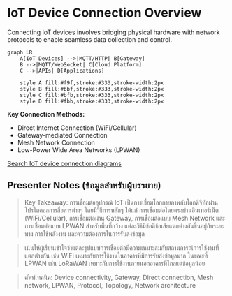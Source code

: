 # IoT Device Connection Overview

Connecting IoT devices involves bridging physical hardware with network protocols to enable seamless data collection and control.

```mermaid
graph LR
    A[IoT Devices] -->|MQTT/HTTP| B[Gateway]
    B -->|MQTT/WebSocket| C[Cloud Platform]
    C -->|APIs| D[Applications]
    
    style A fill:#f9f,stroke:#333,stroke-width:2px
    style B fill:#bbf,stroke:#333,stroke-width:2px
    style C fill:#bfb,stroke:#333,stroke-width:2px
    style D fill:#fbb,stroke:#333,stroke-width:2px
```

**Key Connection Methods:**
- Direct Internet Connection (WiFi/Cellular)
- Gateway-mediated Connection
- Mesh Network Connection
- Low-Power Wide Area Networks (LPWAN)

[Search IoT device connection diagrams](https://www.google.com/search?q=IoT+device+connection+architecture+diagram&tbm=isch)

## Presenter Notes (ข้อมูลสำหรับผู้บรรยาย)

> Key Takeaway: การเชื่อมต่ออุปกรณ์ IoT เป็นการเชื่อมโลกกายภาพกับโลกดิจิทัลผ่านโปรโตคอลการสื่อสารต่างๆ โดยมีวิธีการหลักๆ ได้แก่ การเชื่อมต่อโดยตรงผ่านอินเทอร์เน็ต (WiFi/Cellular), การเชื่อมต่อผ่าน Gateway, การเชื่อมต่อแบบ Mesh Network และการเชื่อมต่อแบบ LPWAN สำหรับพื้นที่กว้าง แต่ละวิธีมีข้อดีข้อเสียแตกต่างกันขึ้นอยู่กับระยะทาง การใช้พลังงาน และความต้องการในการรับส่งข้อมูล

> เน้นให้ผู้เรียนเข้าใจว่าแต่ละรูปแบบการเชื่อมต่อมีความเหมาะสมกับสถานการณ์การใช้งานที่แตกต่างกัน เช่น WiFi เหมาะกับการใช้งานในอาคารที่มีการรับส่งข้อมูลมาก ในขณะที่ LPWAN เช่น LoRaWAN เหมาะกับการใช้งานภายนอกอาคารที่ไกลแต่ข้อมูลน้อย

> ศัพท์เทคนิค: Device connectivity, Gateway, Direct connection, Mesh network, LPWAN, Protocol, Topology, Network architecture
